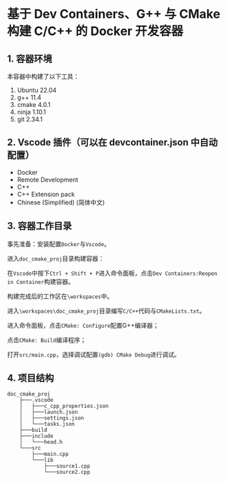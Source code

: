 # 基于 Dev Containers、G++ 与 CMake 构建 C/C++ 的 Docker 开发容器

## 1. 容器环境

本容器中构建了以下工具：

1. Ubuntu 22.04
2. g++ 11.4
3. cmake 4.0.1
4. ninja 1.10.1
5. git 2.34.1

## 2. Vscode 插件（可以在 devcontainer.json 中自动配置）

- Docker
- Remote Development
- C++
- C++ Extension pack
- Chinese (Simplified) (简体中文)

## 3. 容器工作目录

事先准备：安装配置`Docker`与`Vscode`。

进入`doc_cmake_proj`目录构建容器：

在`Vscode`中按下`Ctrl + Shift + P`进入命令面板，点击`Dev Containers:Reopen in Container`构建容器。

构建完成后的工作区在`\workspaces`中。

进入`\workspaces\doc_cmake_proj`目录编写`C/C++`代码与`CMakeLists.txt`。

进入命令面板，点击`CMake: Configure`配置G++编译器；

点击`CMake: Build`编译程序；

打开`src/main.cpp`，选择调试配置`(gdb) CMake Debug`进行调试。
  
## 4. 项目结构

```text
doc_cmake_proj
    ├───.vscode
    │   ├───c_cpp_properties.json
    │   ├───launch.json
    │   ├───settings.json
    │   └───tasks.json
    ├───build
    ├───include
    │   └───head.h
    └───src
        ├───main.cpp
        └───lib
            ├───source1.cpp
            └───source2.cpp
```
